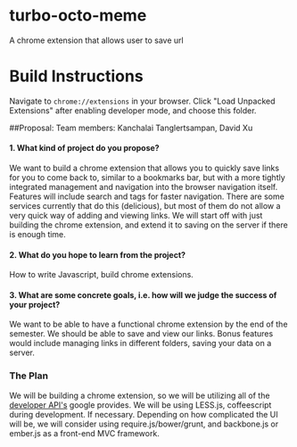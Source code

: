 turbo-octo-meme
===============

A chrome extension that allows user to save url


Build Instructions
===============
Navigate to `chrome://extensions` in your browser. Click "Load Unpacked Extensions" after enabling developer mode, and choose this folder.


##Proposal:
Team members: Kanchalai Tanglertsampan, David Xu

#### 1. What kind of project do you propose?

  We want to build a chrome extension that allows you to quickly save links for you to come back to, similar to a bookmarks bar, but with a more tightly integrated management and navigation into the browser navigation itself. Features will include search and tags for faster navigation. There are some services currently that do this (delicious), but most of them do not allow a very quick way of adding and viewing links. We will start off with just building the chrome extension, and extend it to saving on the server if there is enough time.

#### 2. What do you hope to learn from the project?

  How to write Javascript, build chrome extensions.

#### 3. What are some concrete goals, i.e. how will we judge the success of your project?

  We want to be able to have a functional chrome extension by the end of the semester. We should be able to save and view our links. Bonus features would include managing links in different folders, saving your data on a server.

### The Plan

We will be building a chrome extension, so we will be utilizing all of the [developer API's](https://developer.chrome.com/extensions/index) google provides. We will be using LESS.js, coffeescript during development. If necessary. Depending on how complicated the UI will be, we will consider using require.js/bower/grunt, and backbone.js or ember.js as a front-end MVC framework.


